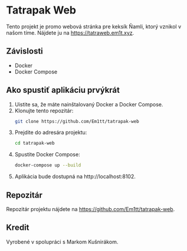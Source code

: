 # Tatrapak Web

Tento projekt je promo webová stránka pre keksík Ňamli, ktorý vznikol v našom tíme. Nájdete ju na https://tatraweb.em1t.xyz.

## Závislosti

- Docker
- Docker Compose

## Ako spustiť aplikáciu prvýkrát

1. Uistite sa, že máte nainštalovaný Docker a Docker Compose.
2. Klonujte tento repozitár:
    ```sh
    git clone https://github.com/Em1tt/tatrapak-web
    ```
3. Prejdite do adresára projektu:
    ```sh
    cd tatrapak-web
    ```
4. Spustite Docker Compose:
    ```sh
    docker-compose up --build
    ```
5. Aplikácia bude dostupná na http://localhost:8102.

## Repozitár

Repozitár projektu nájdete na https://github.com/Em1tt/tatrapak-web.

## Kredit
Vyrobené v spolupráci s Markom Kušnirákom.